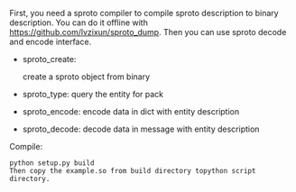 First, you need a sproto compiler to compile sproto
description to binary description. You can do it offline with https://github.com/lvzixun/sproto_dump. 
Then you can use sproto decode and encode interface.

* sproto_create:

    create a sproto object from binary

* sproto_type:
    query the entity for pack

* sproto_encode:
    encode data in dict with entity description

* sproto_decode:
    decode data in message with entity description

Compile:

    python setup.py build
    Then copy the example.so from build directory topython script directory.
